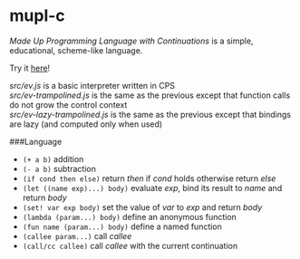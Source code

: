 mupl-c
======

*Made Up Programming Language with Continuations* is a simple, educational, scheme-like language.

Try it [here](http://madflame991.github.io/mupl-c/examples/repl/repl.html)!

*src/ev.js* is a basic interpreter written in CPS<br>
*src/ev-trampolined.js* is the same as the previous except that function calls do not grow the control context<br>
*src/ev-lazy-trampolined.js* is the same as the previous except that bindings are lazy (and computed only when used)

###Language

  + `(+ a b)` addition
  + `(- a b)` subtraction
  + `(if cond then else)` return *then* if *cond* holds otherwise return *else*
  + `(let ((name exp)...) body)` evaluate *exp*, bind its result to *name* and return *body*
  + `(set! var exp body)` set the value of *var* to *exp* and return *body*
  + `(lambda (param...) body)` define an anonymous function
  + `(fun name (param...) body)` define a named function
  + `(callee param...)` call *callee*
  + `(call/cc callee)` call *callee* with the current continuation
